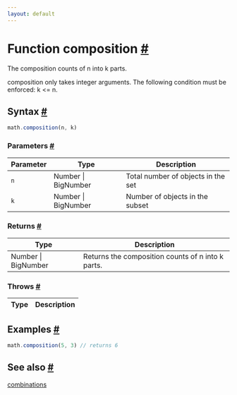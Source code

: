 ```yaml
---
layout: default
---
```


<!-- Note: This file is automatically generated from source code comments. Changes made in this file will be overridden. -->

<h1 id="function-composition">Function composition <a href="#function-composition" title="Permalink">#</a></h1>

The composition counts of n into k parts.

composition only takes integer arguments.
The following condition must be enforced: k <= n.


<h2 id="syntax">Syntax <a href="#syntax" title="Permalink">#</a></h2>

```js
math.composition(n, k)
```

<h3 id="parameters">Parameters <a href="#parameters" title="Permalink">#</a></h3>

Parameter | Type | Description
--------- | ---- | -----------
`n` | Number &#124; BigNumber | Total number of objects in the set
`k` | Number &#124; BigNumber | Number of objects in the subset

<h3 id="returns">Returns <a href="#returns" title="Permalink">#</a></h3>

Type | Description
---- | -----------
Number &#124; BigNumber | Returns the composition counts of n into k parts.


<h3 id="throws">Throws <a href="#throws" title="Permalink">#</a></h3>

Type | Description
---- | -----------


<h2 id="examples">Examples <a href="#examples" title="Permalink">#</a></h2>

```js
math.composition(5, 3) // returns 6
```


<h2 id="see-also">See also <a href="#see-also" title="Permalink">#</a></h2>

[combinations](combinations.html)
